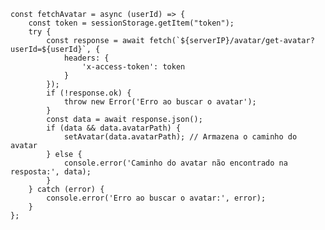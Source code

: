     const fetchAvatar = async (userId) => {
        const token = sessionStorage.getItem("token");
        try {
            const response = await fetch(`${serverIP}/avatar/get-avatar?userId=${userId}`, {
                headers: {
                    'x-access-token': token
                }
            });
            if (!response.ok) {
                throw new Error('Erro ao buscar o avatar');
            }
            const data = await response.json();
            if (data && data.avatarPath) {
                setAvatar(data.avatarPath); // Armazena o caminho do avatar
            } else {
                console.error('Caminho do avatar não encontrado na resposta:', data);
            }
        } catch (error) {
            console.error('Erro ao buscar o avatar:', error);
        }
    };
